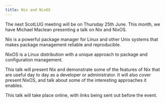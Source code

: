 ```yaml
---
title: Nix and NixOS
---
```


The next ScotLUG meeting will be on Thursday 25th June. This month, we have Michael Maclean presenting a talk on Nix and NixOS.

Nix is a powerful package manager for Linux and other Unix systems that makes package management reliable and reproducible.

NixOS is a Linux distribution with a unique approach to package and configuration management.

This talk will present Nix and demonstrate some of the features of Nix that are useful day to day as a developer or administrator. It will also cover present NixOS, and talk about some of the interesting approaches it enables.

This talk will take place online, with links being sent out before the event.
